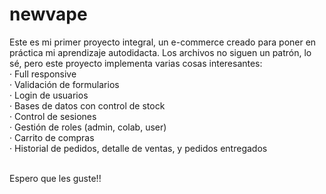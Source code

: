 # newvape
Este es mi primer proyecto integral, un e-commerce creado para poner en práctica mi aprendizaje autodidacta.
Los archivos no siguen un patrón, lo sé, pero este proyecto implementa varias cosas interesantes: <br>
· Full responsive <br>
· Validación de formularios <br>
· Login de usuarios <br>
· Bases de datos con control de stock <br>
· Control de sesiones <br>
· Gestión de roles (admin, colab, user) <br>
· Carrito de compras <br>
· Historial de pedidos, detalle de ventas, y pedidos entregados <br> <br>

Espero que les guste!!
